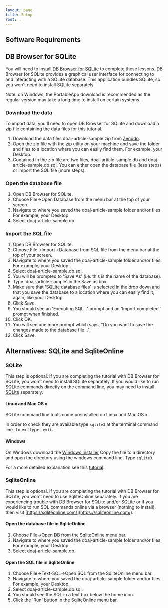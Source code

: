 ```yaml
---
layout: page
title: Setup
root: .
---
```


## Software Requirements

## DB Browser for SQLite

You  will need to install [DB Browser for SQLite](http://sqlitebrowser.org) to complete these lessons. DB Browser for SQLite provides a graphical user interface for connecting to and interacting with a SQLite database. This application bundles SQLite, so you won't need to install SQLite separately.

Note: on Windows, the PortableApp download is recommended as the regular version may take a long time to install on certain systems.

### Download the data

To import data, you'll need to open DB Browser for SQLite and download a zip file containing the data files for this tutorial.

1. Download the data files doaj-article-sample.zip from 
[Zenodo](https://github.com/LibraryCarpentry/lc-sql/tree/gh-pages/files).
2. Open the zip file with the zip utlity on your machine and save the folder and files to a location where you can easily find them. For example, your Desktop.
2. Contained in the zip file are two files, doaj-article-sample.db and doaj-article-sample.db.sql. You can either open the database file (less steps) or import the SQL file (more steps).

### Open the database file

1. Open DB Browser for SQLite.
2. Choose File->Open Database from the menu bar at the top of your screen.
3. Navigate to where you saved the doaj-article-sample folder and/or files. For example, your Desktop.
4. Select doaj-article-sample.db.

### Import the SQL file

1. Open DB Browser for SQLite.
2. Choose File->Import->Database from SQL file from the menu bar at the top of your screen.
3. Navigate to where you saved the doaj-article-sample folder and/or files. For example, your Desktop.
4. Select doaj-article-sample.db.sql.
5. You will be prompted to 'Save As' (i.e. this is the name of the database).
6. Type 'doaj-article-sample' in the Save as box.
7. Make sure that 'SQLite database files' is selected in the drop down and that you save the database to a location where you can easily find it, again, like your Desktop.
8. Click Save.
9. You should see an 'Executing SQL...' prompt and an 'Import completed.' prompt when finished.
10. Click OK.
11. You will see one more prompt which says, "Do you want to save the changes made to the database file...".
12. Click Save.

## Alternatives: SQLite and SqliteOnline

### SQLite

This step is optional. If you are completing the tutorial with DB Browser for SQLite, you won't need to install SQLite separately. If you would like to run SQLite commands directly on the command line, you may need to install [SQLite](https://www.sqlite.org/) separately.

#### Linux and Mac OS x

SQLite command line tools come preinstalled on Linux and Mac OS x.

In order to check they are available type `sqlite3` at the terminal command line. To exit type `.exit`.

#### Windows

On Windows download the [Windows Installer](https://github.com/swcarpentry/windows-installer/releases/download/v0.3/SWCarpentryInstaller.exe)
Copy the file to a directory and open the directory using the windows command line. Type `sqlite3`.

For a more detailed explanation see this [tutorial](http://www.sqlitetutorial.net/download-install-sqlite/).

### SqliteOnline

This step is optional. If you are completing the tutorial with DB Browser for SQLite, you won't need to use SqliteOnline separately. If you are experiencing trouble with DB Browser for SQLite and/or SQLite or if you would like to run SQL commands online via a browser (nothing to install), then visit [https://sqliteonline.com/](https://sqliteonline.com/).

#### Open the database file in SqliteOnline

1. Choose File->Open DB from the SqliteOnline menu bar.
2. Navigate to where you saved the doaj-article-sample folder and/or files. For example, your Desktop.
3. Select doaj-article-sample.db.

#### Open the SQL file in SqliteOnline

1. Choose File->Text-SQL->Open SQL from the SqliteOnline menu bar.
2. Navigate to where you saved the doaj-article-sample folder and/or files. For example, your Desktop.
3. Select doaj-article-sample.db.sql. 
4. You should see the SQL in a text box below the home icon.
5. Click the 'Run' button in the SqliteOnline menu bar.
